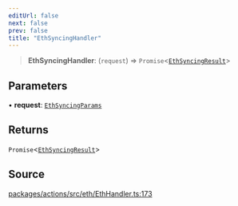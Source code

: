 ```yaml
---
editUrl: false
next: false
prev: false
title: "EthSyncingHandler"
---
```


> **EthSyncingHandler**: (`request`) => `Promise`\<[`EthSyncingResult`](/reference/tevm/actions/type-aliases/ethsyncingresult/)\>

## Parameters

• **request**: [`EthSyncingParams`](/reference/tevm/actions/type-aliases/ethsyncingparams/)

## Returns

`Promise`\<[`EthSyncingResult`](/reference/tevm/actions/type-aliases/ethsyncingresult/)\>

## Source

[packages/actions/src/eth/EthHandler.ts:173](https://github.com/evmts/tevm-monorepo/blob/main/packages/actions/src/eth/EthHandler.ts#L173)
